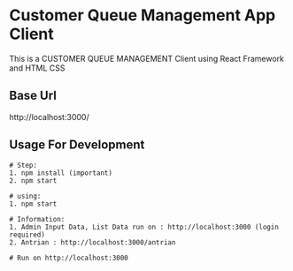 # Customer Queue Management App Client 

This is a CUSTOMER QUEUE MANAGEMENT Client using React Framework and HTML CSS

## Base Url
http://localhost:3000/

## Usage For Development
```
# Step:
1. npm install (important)
2. npm start

# using:
1. npm start

# Information:
1. Admin Input Data, List Data run on : http://localhost:3000 (login required)
2. Antrian : http://localhost:3000/antrian

# Run on http://localhost:3000
```